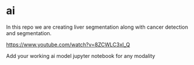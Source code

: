 # ai

In this repo we are creating liver segmentation along with cancer detection and segmentation.


https://www.youtube.com/watch?v=8ZCWLC3xI_Q



Add your working ai model jupyter notebook for any modality

